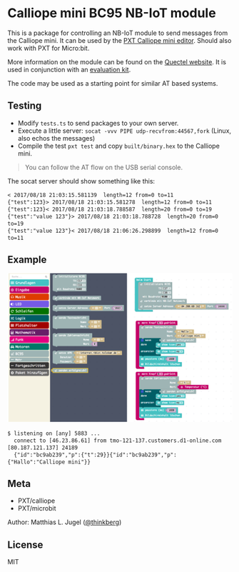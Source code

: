 # Calliope mini BC95 NB-IoT module

This is a package for controlling an NB-IoT module to send messages from the Calliope mini.
It can be used by the [PXT Calliope mini editor](https://pxt.calliope.cc/). Should also work
with PXT for Micro:bit.

More information on the module can be found on the [Quectel website](http://www.quectel.com/product/bc95.htm).
It is used in conjunction with an [evaluation kit](http://www.quectel.com/product/gsmevb.htm).

The code may be used as a starting point for similar AT based systems.

## Testing

- Modify `tests.ts` to send packages to your own server.
- Execute a little server: `socat -vvv PIPE udp-recvfrom:44567,fork` (Linux, also echos the messages) 
- Compile the test `pxt test` and copy `built/binary.hex` to the Calliope mini. 

> You can follow the AT flow on the USB serial console.

The socat server should show something like this:

```
< 2017/08/18 21:03:15.581139  length=12 from=0 to=11
{"test":123}> 2017/08/18 21:03:15.581278  length=12 from=0 to=11
{"test":123}< 2017/08/18 21:03:18.788587  length=20 from=0 to=19
{"test":"value 123"}> 2017/08/18 21:03:18.788728  length=20 from=0 to=19
{"test":"value 123"}< 2017/08/18 21:06:26.298899  length=12 from=0 to=11
```

## Example

![Example Code](example.png)

```
$ listening on [any] 5883 ...
  connect to [46.23.86.61] from tmo-121-137.customers.d1-online.com [80.187.121.137] 24189
  {"id":"bc9ab239","p":{"t":29}}{"id":"bc9ab239","p":{"Hallo":"Calliope mini"}}

```

## Meta

- PXT/calliope
- PXT/microbit

Author: Matthias L. Jugel ([@thinkberg](https://twitter.com/thinkberg))

## License

MIT